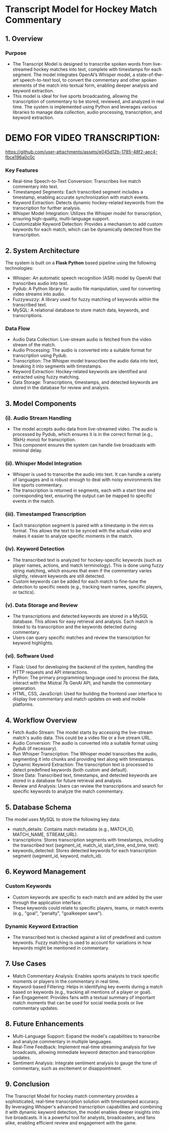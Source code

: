 # Transcript Model for Hockey Match Commentary

## 1. Overview
### Purpose
  * The Transcript Model is designed to transcribe spoken words from live-streamed hockey matches into text, complete with timestamps for each segment. The model integrates OpenAI’s Whisper model, a state-of-the-art speech-to-text tool, to convert the commentary and other spoken elements of the match into textual form, enabling deeper analysis and keyword extraction.
  * This model is ideal for live sports broadcasting, allowing the transcription of commentary to be stored, reviewed, and analyzed in real time. The system is implemented using Python and leverages various libraries to manage data collection, audio processing, transcription, and keyword extraction.

# DEMO FOR VIDEO TRANSCRIPTION:
https://github.com/user-attachments/assets/e045d12b-1785-48f2-aec4-fbce196a0c0c

### Key Features
  * Real-time Speech-to-Text Conversion: Transcribes live match commentary into text.
  * Timestamped Segments: Each transcribed segment includes a timestamp, enabling accurate synchronization with match events.
  * Keyword Extraction: Detects dynamic hockey-related keywords from the transcription for further analysis.
  * Whisper Model Integration: Utilizes the Whisper model for transcription, ensuring high-quality, multi-language support.
  * Customizable Keyword Detection: Provides a mechanism to add custom keywords for each match, which can be dynamically detected from the transcription.
## 2. System Architecture
The system is built on a **Flask Python** based pipeline using the following technologies:

  * Whisper: An automatic speech recognition (ASR) model by OpenAI that transcribes audio into text.
  * Pydub: A Python library for audio file manipulation, used for converting video streams into audio.
  * Fuzzywuzzy: A library used for fuzzy matching of keywords within the transcribed text.
  * MySQL: A relational database to store match data, keywords, and transcriptions.
### Data Flow
  * Audio Data Collection: Live-stream audio is fetched from the video stream of the match.
  * Audio Processing: The audio is converted into a suitable format for transcription using Pydub.
  * Transcription: The Whisper model transcribes the audio data into text, breaking it into segments with timestamps.
  * Keyword Extraction: Hockey-related keywords are identified and extracted using fuzzy matching.
  * Data Storage: Transcriptions, timestamps, and detected keywords are stored in the database for review and analysis.
## 3. Model Components
### (i). Audio Stream Handling
  * The model accepts audio data from live-streamed video. The audio is processed by Pydub, which ensures it is in the correct format (e.g., 16kHz mono) for transcription.
  * This component ensures the system can handle live broadcasts with minimal delay.
### (ii). Whisper Model Integration
  * Whisper is used to transcribe the audio into text. It can handle a variety of languages and is robust enough to deal with noisy environments like live sports commentary.
  * The transcription is returned in segments, each with a start time and corresponding text, ensuring the output can be mapped to specific events in the match.
### (iii). Timestamped Transcription
  * Each transcription segment is paired with a timestamp in the mm:ss format. This allows the text to be synced with the actual video and makes it easier to analyze specific moments in the match.
### (iv). Keyword Detection
  * The transcribed text is analyzed for hockey-specific keywords (such as player names, actions, and match terminology). This is done using fuzzy string matching, which ensures that even if the commentary varies slightly, relevant keywords are still detected.
  * Custom keywords can be added for each match to fine-tune the detection to specific needs (e.g., tracking team names, specific players, or tactics).
### (v). Data Storage and Review
  * The transcriptions and detected keywords are stored in a MySQL database. This allows for easy retrieval and analysis. Each match is linked to its transcription and the keywords detected during commentary.
  * Users can query specific matches and review the transcription for keyword highlights.
### (vi). Software Used
  * Flask: Used for developing the backend of the system, handling the HTTP requests and API interactions.
  * Python: The primary programming language used to process the data, interact with the Mistral 7b GenAI API, and handle the commentary generation.
  * HTML, CSS, JavaScript: Used for building the frontend user interface to display live commentary and match updates on web and mobile platforms.
## 4. Workflow Overview
  * Fetch Audio Stream: The model starts by accessing the live-stream match's audio data. This could be a video file or a live stream URL.
  * Audio Conversion: The audio is converted into a suitable format using Pydub (if necessary).
  * Run Whisper Transcription: The Whisper model transcribes the audio, segmenting it into chunks and providing text along with timestamps.
  * Dynamic Keyword Extraction: The transcription text is processed to detect predefined keywords (both custom and default).
  * Store Data: Transcribed text, timestamps, and detected keywords are stored in a database for future retrieval and analysis.
  * Review and Analysis: Users can review the transcriptions and search for specific keywords to analyze the match commentary.
## 5. Database Schema
The model uses MySQL to store the following key data:

  * match_details: Contains match metadata (e.g., MATCH_ID, MATCH_NAME, STREAM_URL).
  * transcriptions: Stores transcription segments with timestamps, including the transcribed text (segment_id, match_id, start_time, end_time, text).
  * keywords_detected: Stores detected keywords for each transcription segment (segment_id, keyword, match_id).
## 6. Keyword Management
### Custom Keywords
  * Custom keywords are specific to each match and are added by the user through the application interface.
  * These keywords could relate to specific players, teams, or match events (e.g., "goal", "penalty", "goalkeeper save").
### Dynamic Keyword Extraction
  * The transcribed text is checked against a list of predefined and custom keywords. Fuzzy matching is used to account for variations in how keywords might be mentioned in commentary.
## 7. Use Cases
  * Match Commentary Analysis: Enables sports analysts to track specific moments or players in the commentary in real time.
  * Keyword-based Filtering: Helps in identifying key events during a match based on keywords (e.g., tracking all mentions of a player or goal).
  * Fan Engagement: Provides fans with a textual summary of important match moments that can be used for social media posts or live commentary updates.
## 8. Future Enhancements
  * Multi-Language Support: Expand the model's capabilities to transcribe and analyze commentary in multiple languages.
  * Real-Time Feedback: Implement real-time streaming analysis for live broadcasts, allowing immediate keyword detection and transcription updates.
  * Sentiment Analysis: Integrate sentiment analysis to gauge the tone of commentary, such as excitement or disappointment.
## 9. Conclusion
The Transcript Model for hockey match commentary provides a sophisticated, real-time transcription solution with timestamped accuracy. By leveraging Whisper's advanced transcription capabilities and combining it with dynamic keyword detection, the model enables deeper insights into live broadcasts. It is a powerful tool for analysts, broadcasters, and fans alike, enabling efficient review and engagement with the game.







